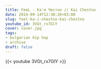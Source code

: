 ```yaml
---
title: FeeL - Ка'и Честно // Kai Chestno
date: 2014-09-14T12:38:26+03:00
slug: feel-ka-i-chestno-kai-chestno
youtube_id: 3VGt_rx7GlY
cover: cover.jpg
tags:
- bulgarian hip hop
- archive
draft: false
---
```


{{< youtube 3VGt_rx7GlY >}}
